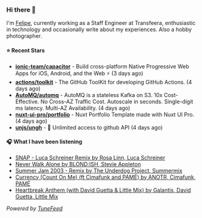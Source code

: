 ### Hi there 👋

I'm [Felipe](https://felipevm.com), currently working as a Staff Engineer at Transfeera, enthusiastic in technology and occasionally write about my experiences. Also a hobby photographer.

#### ⭐ Recent Stars
- **[ionic-team/capacitor](https://github.com/ionic-team/capacitor)** - Build cross-platform Native Progressive Web Apps for iOS, Android, and the Web ⚡️ (3 days ago)
- **[actions/toolkit](https://github.com/actions/toolkit)** - The GitHub ToolKit for developing GitHub Actions. (4 days ago)
- **[AutoMQ/automq](https://github.com/AutoMQ/automq)** - AutoMQ is a stateless Kafka on S3. 10x Cost-Effective. No Cross-AZ Traffic Cost. Autoscale in seconds. Single-digit ms latency. Multi-AZ Availability. (4 days ago)
- **[nuxt-ui-pro/portfolio](https://github.com/nuxt-ui-pro/portfolio)** - Nuxt Portfolio Template made with Nuxt UI Pro. (4 days ago)
- **[unjs/ungh](https://github.com/unjs/ungh)** - 🐙 Unlimited access to github API (4 days ago)

#### 🎧 What I have been listening
- [SNAP - Luca Schreiner Remix by Rosa Linn, Luca Schreiner](https://open.spotify.com/track/2Ulk7ty4IBIrfrPs0LS4Zj)
- [Never Walk Alone by BLOND:ISH, Stevie Appleton](https://open.spotify.com/track/4HB7ECLzrbgapiZyLlFbxz)
- [Summer Jam 2003 - Remix by The Underdog Project, Summermix](https://open.spotify.com/track/6eQQLxpKeoNqwT90zSD4Em)
- [Currency (Count On Me) (ft Cimafunk and PAMÉ) by ANOTR, Cimafunk, PAMÉ](https://open.spotify.com/track/7HkSXmHPXtNtaaosJ4ejVS)
- [Heartbreak Anthem (with David Guetta &amp; Little Mix) by Galantis, David Guetta, Little Mix](https://open.spotify.com/track/5K6Ssv4Z3zRvxt0P6EKUAP)

_Powered by [TuneFeed](https://tunefeed.app?ref=github.com)_
